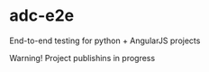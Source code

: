 # adc-e2e
End-to-end testing for python + AngularJS projects

Warning! Project publishins in progress

